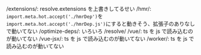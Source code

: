 /extensions/: resolve.extensions を上書きしてるせい
/hmr/: `import.meta.hot.accept('./hmrDep')`を`import.meta.hot.accept('./hmrDep.js')`にすると動きそう、拡張子のありなしで動いてない
/optimize-deps/: いろいろ
/resolve/
/vue/: ts を js で読み込むのが動いてない
/vue-jsx/: ts を js で読み込むのが動いてない
/worker/: ts を js で読み込むのが動いてない
